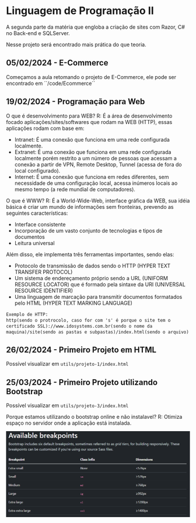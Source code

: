 # Linguagem de Programação II
A segunda parte da matéria que engloba a criação de sites com Razor, C# no Back-end e SQLServer.

Nesse projeto será encontrado mais prática do que teoria.

## 05/02/2024 - E-Commerce
Começamos a aula retomando o projeto de E-Commerce, ele pode ser encontrado em ´´/code/Ecommerce´´

## 19/02/2024 - Programação para Web
O que é desenvolvimento para WEB?
R: É a área de desenvolvimento focado aplicações/sites/softwares que rodam na WEB (HTTP), essas aplicações rodam com base em:
- Intranet: É uma conexão que funciona em uma rede configurada localmente.
- Extranet: É uma conexão que funciona em uma rede configurada localmente porém restrito a um número de pessoas que acessam a conexão a partir de VPN, Remote Desktop, Tunnel (acessa de fora do local configurado).
- Internet: É uma conexão que funciona em redes diferentes, sem necessidade de uma configuração local, acessa inúmeros locais ao mesmo tempo (a rede mundial de computadores).

O que é WWW?
R: É a World-Wide-Web, interface gráfica da WEB, sua idéia básica é criar um mundo de informações sem fronteiras, prevendo as seguintes características:
- Interface consistente
- Incorporação de um vasto conjunto de tecnologias e tipos de documentos   
- Leitura universal

Além disso, ele implementa três ferramentas importantes, sendo elas:
- Protocolo de transmissão de dados sendo o HTTP (HYPER TEXT TRANSFER PROTOCOL)
- Um sistema de endereçamento próprio sendo a URL (UNIFORM RESOURCE LOCATOR) que é formado pela sintaxe da URI (UNIVERSAL RESOURCE IDENTIFIER)
- Uma linguagem de marcação para transmitir documentos formatados pelo HTML (HYPER TEXT MARKING LANGUAGE)

```
Exemplo de HTTP: 
http(sendo o protrocolo, caso for com 's' é porque o site tem o certificado SSL)://www.idosystems.com.br(sendo o nome da maquina)/site(sendo as pastas e subpastas)/index.html(sendo o arquivo)
```

## 26/02/2024 - Primeiro Projeto em HTML
Possível visualizar em ```utils/projeto-1/index.html```

## 25/03/2024 - Primeiro Projeto utilizando Bootstrap
Possível visualizar em ```utils/projeto-3/index.html```

Porque estamos utilizando o bootstrap online e não instalavel?
R: Otimiza espaço no servidor onde a aplicação está instalada.

![Breakpoints de responsividade](./utils/img/image.png)


